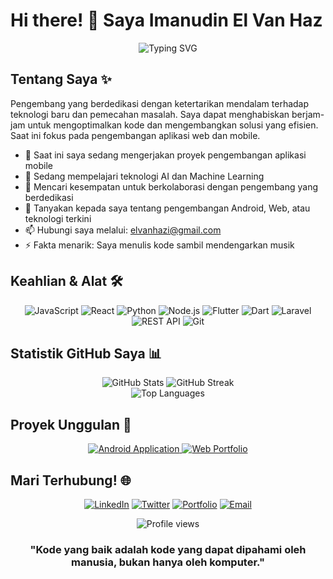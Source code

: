 # Hi there! 👋 Saya Imanudin El Van Haz

<div align="center">
  <img src="https://readme-typing-svg.herokuapp.com?font=Fira+Code&size=32&duration=3000&pause=1000&color=F85D7F&center=true&vCenter=true&width=600&lines=Android+Developer;Web+Developer;Problem+Solver;Tech+Explorer" alt="Typing SVG" />
</div>

## Tentang Saya ✨

Pengembang yang berdedikasi dengan ketertarikan mendalam terhadap teknologi baru dan pemecahan masalah. Saya dapat menghabiskan berjam-jam untuk mengoptimalkan kode dan mengembangkan solusi yang efisien. Saat ini fokus pada pengembangan aplikasi web dan mobile.

- 🔭 Saat ini saya sedang mengerjakan proyek pengembangan aplikasi mobile
- 🌱 Sedang mempelajari teknologi AI dan Machine Learning
- 👯 Mencari kesempatan untuk berkolaborasi dengan pengembang yang berdedikasi
- 💬 Tanyakan kepada saya tentang pengembangan Android, Web, atau teknologi terkini
- 📫 Hubungi saya melalui: elvanhazi@gmail.com
- ⚡ Fakta menarik: Saya menulis kode sambil mendengarkan musik

## Keahlian & Alat 🛠️

<div align="center">
  
![JavaScript](https://img.shields.io/badge/-JavaScript-F7DF1E?style=for-the-badge&logo=javascript&logoColor=black)
![React](https://img.shields.io/badge/-React-61DAFB?style=for-the-badge&logo=react&logoColor=black)
![Python](https://img.shields.io/badge/-Python-3776AB?style=for-the-badge&logo=python&logoColor=white)
![Node.js](https://img.shields.io/badge/-Node.js-339933?style=for-the-badge&logo=node.js&logoColor=white)
![Flutter](https://img.shields.io/badge/-Flutter-02569B?style=for-the-badge&logo=flutter&logoColor=white)
![Dart](https://img.shields.io/badge/-Dart-0175C2?style=for-the-badge&logo=dart&logoColor=white)
![Laravel](https://img.shields.io/badge/-Laravel-FF2D20?style=for-the-badge&logo=laravel&logoColor=white)
![REST API](https://img.shields.io/badge/-REST%20API-FF6C37?style=for-the-badge&logo=postman&logoColor=white)
![Git](https://img.shields.io/badge/-Git-F05032?style=for-the-badge&logo=git&logoColor=white)
</div>

## Statistik GitHub Saya 📊

<div align="center">
  <img src="https://github-readme-stats.vercel.app/api?username=imanudinel&show_icons=true&theme=radical" alt="GitHub Stats" />
  <img src="https://github-readme-streak-stats.herokuapp.com/?user=imanudinel&theme=radical" alt="GitHub Streak" />
</div>

<div align="center">
  <img src="https://github-readme-stats.vercel.app/api/top-langs/?username=imanudinel&layout=compact&theme=radical" alt="Top Languages" />
</div>

## Proyek Unggulan 🚀

<div align="center">
  <a href="https://github.com/imanudinel/android-app">
    <img src="https://github-readme-stats.vercel.app/api/pin/?username=imanudinel&repo=android-app&theme=radical" alt="Android Application" />
  </a>
  <a href="https://github.com/imanudinel/web-portfolio">
    <img src="https://github-readme-stats.vercel.app/api/pin/?username=imanudinel&repo=web-portfolio&theme=radical" alt="Web Portfolio" />
  </a>
</div>

## Mari Terhubung! 🌐

<div align="center">
  
[![LinkedIn](https://img.shields.io/badge/-LinkedIn-0A66C2?style=for-the-badge&logo=linkedin&logoColor=white)](https://www.linkedin.com/in/imanudin-el-van-haz-bb8b0530b/)
[![Twitter](https://img.shields.io/badge/-Twitter-1DA1F2?style=for-the-badge&logo=twitter&logoColor=white)](https://twitter.com/imanudinelvanhaz)
[![Portfolio](https://img.shields.io/badge/-Portfolio-000000?style=for-the-badge&logo=notion&logoColor=white)](https://imanudinelvanhaz.com)
[![Email](https://img.shields.io/badge/-Email-D14836?style=for-the-badge&logo=gmail&logoColor=white)](mailto:elvanhazi@gmail.com)

</div>

<div align="center">
  <img src="https://komarev.com/ghpvc/?username=imanudinel&style=flat-square&color=blueviolet" alt="Profile views" />
  <br>
  
  ### "Kode yang baik adalah kode yang dapat dipahami oleh manusia, bukan hanya oleh komputer."
  
</div>

